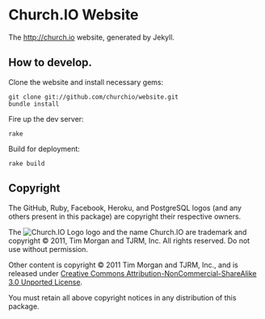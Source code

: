 # Church.IO Website

The http://church.io website, generated by Jekyll.

## How to develop.

Clone the website and install necessary gems:

    git clone git://github.com/churchio/website.git
    bundle install

Fire up the dev server:

    rake

Build for deployment:

    rake build

## Copyright

The GitHub, Ruby, Facebook, Heroku, and PostgreSQL logos (and any others present in this package) are copyright their respective owners.

The ![Church.IO Logo](/churchio/website/raw/master/favicon.png) logo and the name Church.IO are trademark and copyright &copy; 2011, Tim Morgan and TJRM, Inc. All rights reserved. Do not use without permission.

Other content is copyright &copy; 2011 Tim Morgan and TJRM, Inc., and is released under [Creative Commons Attribution-NonCommercial-ShareAlike 3.0 Unported License](http://creativecommons.org/licenses/by-nc-sa/3.0/).

You must retain all above copyright notices in any distribution of this package.
